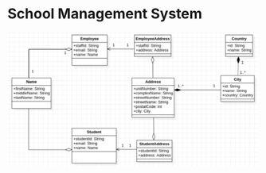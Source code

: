 # School Management System

![uml image for student management system](uml/uml_for_school_management_domain.png)